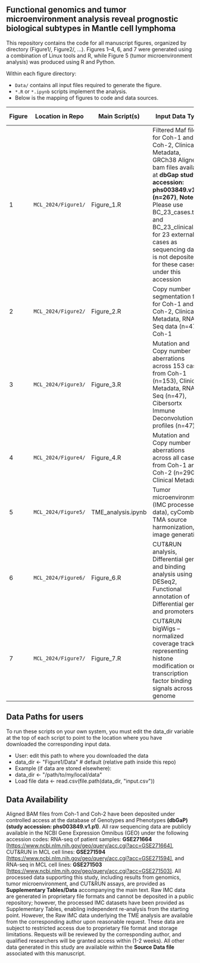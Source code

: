 ## Functional genomics and tumor microenvironment analysis reveal prognostic biological subtypes in Mantle cell lymphoma

This repository contains the code for all manuscript figures, organized by directory (Figure1/, Figure2/, …). Figures 1–4, 6, and 7 were generated using a combination of Linux tools and R, while Figure 5 (tumor microenvironment analysis) was produced using R and Python.

Within each figure directory:  
- `Data/` contains all input files required to generate the figure.  
- `*.R` or `*.ipynb` scripts implement the analysis.  
- Below is the mapping of figures to code and data sources.

| Figure | Location in Repo | Main Script(s) | Input Data Type | Output Data Type |
|--------|-----------------|----------------|------------|--------|
| 1 | `MCL_2024/Figure1/` | Figure_1.R | Filtered Maf files for Coh-1 and Coh-2, Clinical Metadata, GRCh38 Aligned bam files available at **dbGap study accession: phs003849.v1.p1 (n=267)**, **Note:** Please use BC_23_cases.txt and BC_23_clinical.tsv for 23 external cases as sequencing data is not deposited for these cases under this accession| Fig_1a.pdf, Fig_1b.pdf, Fig_1c.pdf
| 2 | `MCL_2024/Figure2/` | Figure_2.R | Copy number segmentation files for Coh-1 and Coh-2, Clinical Metadata, RNA-Seq data (n=47) Coh-1 | Fig_2a.pdf, Fig_2b.pdf, Fig_2c.pdf, Fig_2d.pdf, Fig_2e.pdf, Fig_2f.pdf, Fig_2g.pdf|
| 3 | `MCL_2024/Figure3/` | Figure_3.R | Mutation and Copy number aberrations across 153 cases from Coh-1 (n=153), Clinical Metadata, RNA-Seq (n=47), Cibersortx Immune Deconvolution profiles (n=47) | Fig_3a.pdf, Fig_3b.pdf, Fig_3c.pdf, Fig_3d.pdf |
| 4 | `MCL_2024/Figure4/` | Figure_4.R | Mutation and Copy number aberrations across all cases from Coh-1 and Coh-2 (n=290), Clinical Metadata | Fig_4a.pdf, Fig_4b.pdf, Fig_4c.pdf|
| 5 | `MCL_2024/Figure5/` | TME_analysis.ipynb | Tumor microenvironment (IMC processed data), cyCombine TMA source harmonization, image generation | Fig_5a.pdf, Fig_5b.pdf, Fig_5c.pdf, Fig_5d.pdf, Fig_5e.pdf, Fig_5f.pdf, Fig_5g.pdf|
| 6 | `MCL_2024/Figure6/` | Figure_6.R | CUT&RUN analysis, Differential gene and binding analysis using DESeq2, Functional annotation of Differential genes and promoters | Fig_6b.pdf, Fig_6c.pdf, Fig_6d.pdf, Fig_6e.pdf, Fig_6f.pdf, Fig_6g.pdf |
| 7 | `MCL_2024/Figure7/` | Figure_7.R | CUT&RUN bigWigs – normalized coverage tracks representing histone modification or transcription factor binding signals across the genome | Fig_7b.pdf|



## Data Paths for users
To run these scripts on your own system, you must edit the data_dir variable at the top of each script to point to the location where you have downloaded the corresponding input data.
- User: edit this path to where you downloaded the data
- data_dir <- "Figure1/Data"   # default (relative path inside this repo)
- Example (if data are stored elsewhere):
- data_dir <- "/path/to/my/local/data"
- Load file
data <- read.csv(file.path(data_dir, "input.csv"))



## Data Availability
Aligned BAM files from Coh-1 and Coh-2 have been deposited under controlled access at the database of Genotypes and Phenotypes **(dbGaP)(study accession: phs003849.v1.p1)**. All raw sequencing data are publicly available in the NCBI Gene Expression Omnibus (GEO) under the following accession codes: RNA-seq of patient samples: **GSE271664** [https://www.ncbi.nlm.nih.gov/geo/query/acc.cgi?acc=GSE271664], CUT&RUN in MCL cell lines: **GSE271594** [https://www.ncbi.nlm.nih.gov/geo/query/acc.cgi?acc=GSE271594], and RNA-seq in MCL cell lines: **GSE271503** [https://www.ncbi.nlm.nih.gov/geo/query/acc.cgi?acc=GSE271503]. All processed data supporting this study, including results from genomics, tumor microenvironment, and CUT&RUN assays, are provided as **Supplementary Tables/Data** accompanying the main text. Raw IMC data are generated in proprietary file formats and cannot be deposited in a public repository; however, the processed IMC datasets have been provided as Supplementary Tables, enabling independent re-analysis from the starting point. However, the Raw IMC data underlying the TME analysis are available from the corresponding author upon reasonable request. These data are subject to restricted access due to proprietary file format and storage limitations. Requests will be reviewed by the corresponding author, and qualified researchers will be granted access within (1-2 weeks). All other data generated in this study are available within the **Source Data file** associated with this manuscript.
